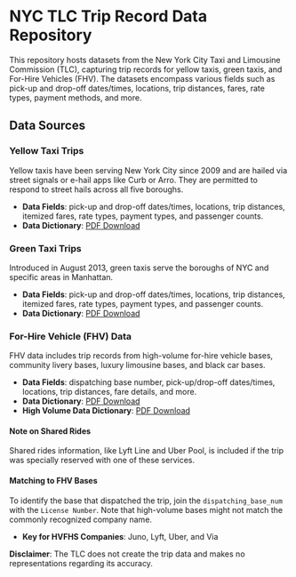 # NYC TLC Trip Record Data Repository

This repository hosts datasets from the New York City Taxi and Limousine Commission (TLC), capturing trip records for yellow taxis, green taxis, and For-Hire Vehicles (FHV). The datasets encompass various fields such as pick-up and drop-off dates/times, locations, trip distances, fares, rate types, payment methods, and more.

## Data Sources

### Yellow Taxi Trips
Yellow taxis have been serving New York City since 2009 and are hailed via street signals or e-hail apps like Curb or Arro. They are permitted to respond to street hails across all five boroughs.

- **Data Fields**: pick-up and drop-off dates/times, locations, trip distances, itemized fares, rate types, payment types, and passenger counts.
- **Data Dictionary**: [PDF Download](#)

### Green Taxi Trips
Introduced in August 2013, green taxis serve the boroughs of NYC and specific areas in Manhattan.

- **Data Fields**: pick-up and drop-off dates/times, locations, trip distances, itemized fares, rate types, payment types, and passenger counts.
- **Data Dictionary**: [PDF Download](#)

### For-Hire Vehicle (FHV) Data
FHV data includes trip records from high-volume for-hire vehicle bases, community livery bases, luxury limousine bases, and black car bases.

- **Data Fields**: dispatching base number, pick-up/drop-off dates/times, locations, trip distances, fare details, and more.
- **Data Dictionary**: [PDF Download](#)
- **High Volume Data Dictionary**: [PDF Download](#)

#### Note on Shared Rides
Shared rides information, like Lyft Line and Uber Pool, is included if the trip was specially reserved with one of these services.

#### Matching to FHV Bases
To identify the base that dispatched the trip, join the `dispatching_base_num` with the `License Number`. Note that high-volume bases might not match the commonly recognized company name.

- **Key for HVFHS Companies**: Juno, Lyft, Uber, and Via

**Disclaimer**: The TLC does not create the trip data and makes no representations regarding its accuracy.
